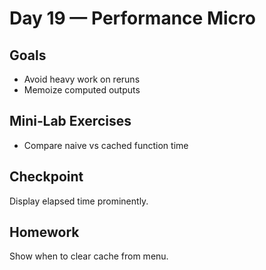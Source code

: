 # Day 19 — Performance Micro

## Goals
- Avoid heavy work on reruns
- Memoize computed outputs

## Mini‑Lab Exercises
- Compare naive vs cached function time

## Checkpoint
Display elapsed time prominently.

## Homework
Show when to clear cache from menu.